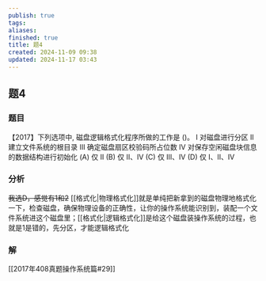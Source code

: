```yaml
---
publish: true
tags: 
aliases: 
finished: true
title: 题4
created: 2024-11-09 09:38
updated: 2024-11-17 03:43
---
```

## 题4
### 题目
【2017】下列选项中, 磁盘逻辑格式化程序所做的工作是 ()。
I 对磁盘进行分区
II 建立文件系统的根目录
III 确定磁盘扇区校验码所占位数
IV 对保存空闲磁盘块信息的数据结构进行初始化
(A) 仅 II 
(B) 仅 II、IV 
(C) 仅 III、IV 
(D) 仅 I、II、IV
### 分析
~~我选D，感觉有1和2~~
[[格式化|物理格式化]]就是单纯把新拿到的磁盘物理地格式化一下，检查磁盘，确保物理设备的正确性，让你的操作系统能识别到，装配一个文件系统进这个磁盘里；[[格式化|逻辑格式化]]是给这个磁盘装操作系统的过程，也就是1是错的，先分区，才能逻辑格式化
### 解
[[2017年408真题操作系统篇#29]]

